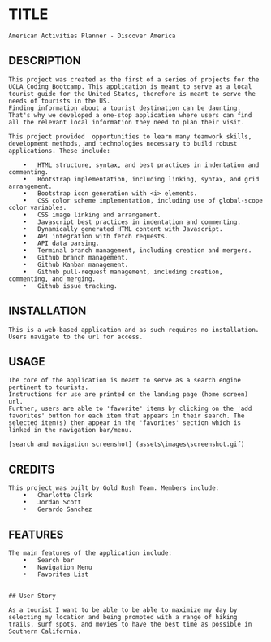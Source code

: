 # TITLE
    American Activities Planner - Discover America

## DESCRIPTION
    This project was created as the first of a series of projects for the UCLA Coding Bootcamp. This application is meant to serve as a local tourist guide for the United States, therefore is meant to serve the needs of tourists in the US. 
    Finding information about a tourist destination can be daunting. That's why we developed a one-stop application where users can find all the relevant local information they need to plan their visit. 

    This project provided  opportunities to learn many teamwork skills, development methods, and technologies necessary to build robust applications. These include: 

        •	HTML structure, syntax, and best practices in indentation and commenting. 
        •	Bootstrap implementation, including linking, syntax, and grid arrangement.
        •	Bootstrap icon generation with <i> elements.
        •	CSS color scheme implementation, including use of global-scope color variables.
        •	CSS image linking and arrangement.
        •	Javascript best practices in indentation and commenting. 
        •	Dynamically generated HTML content with Javascript.
        •	API integration with fetch requests. 
        •	API data parsing.
        •	Terminal branch management, including creation and mergers.
        •	Github branch management.
        •	Github Kanban management. 
        •	Github pull-request management, including creation, commenting, and merging.
        •	Github issue tracking. 


## INSTALLATION
    This is a web-based application and as such requires no installation. Users navigate to the url for access.

## USAGE
    The core of the application is meant to serve as a search engine pertinent to tourists. 
    Instructions for use are printed on the landing page (home screen) url. 
    Further, users are able to 'favorite' items by clicking on the 'add favorites' button for each item that appears in their search. The selected item(s) then appear in the 'favorites' section which is linked in the navigation bar/menu. 

    [search and navigation screenshot] (assets\images\screenshot.gif)

## CREDITS
    This project was built by Gold Rush Team. Members include: 
        •	Charlotte Clark
        •	Jordan Scott
        •	Gerardo Sanchez


## FEATURES
    The main features of the application include:
        •	Search bar
        •	Navigation Menu
        •	Favorites List

    
    ## User Story 

    As a tourist I want to be able to be able to maximize my day by selecting my location and being prompted with a range of hiking trails, surf spots, and movies to have the best time as possible in Southern California.  


